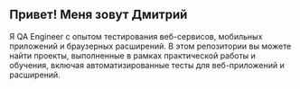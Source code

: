 ## Привет! Меня зовут Дмитрий

Я QA Engineer с опытом тестирования веб-сервисов, мобильных приложений и браузерных расширений.
В этом репозитории вы можете найти проекты, выполненные в рамках практической работы и обучения, включая автоматизированные тесты для веб-приложений и расширений.
